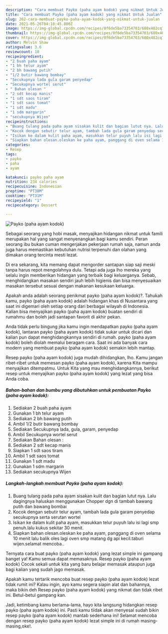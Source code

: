 ```yaml
---
description: "Cara membuat Payko (paha ayam kodok) yang nikmat Untuk Jualan"
title: "Cara membuat Payko (paha ayam kodok) yang nikmat Untuk Jualan"
slug: 262-cara-membuat-payko-paha-ayam-kodok-yang-nikmat-untuk-jualan
date: 2021-05-26T04:10:45.800Z
image: https://img-global.cpcdn.com/recipes/0f6de5ba73354703/680x482cq70/payko-paha-ayam-kodok-foto-resep-utama.jpg
thumbnail: https://img-global.cpcdn.com/recipes/0f6de5ba73354703/680x482cq70/payko-paha-ayam-kodok-foto-resep-utama.jpg
cover: https://img-global.cpcdn.com/recipes/0f6de5ba73354703/680x482cq70/payko-paha-ayam-kodok-foto-resep-utama.jpg
author: Melvin Shaw
ratingvalue: 3.6
reviewcount: 10
recipeingredient:
- "2 buah paha ayam"
- "1 bh telur ayam"
- "2 bh bawang putih"
- "1/2 butir bawang bombay"
- "Secukupnya lada gula garam penyedap"
- "Secukupnya wortel serut"
- " Bahan olesan "
- "2 sdt kecap manis"
- "1 sdt saos tiram"
- "1 sdt saos tomat"
- "1 sdt madu"
- "1 sdm margarin"
- "secukupnya Wijen"
recipeinstructions:
- "Buang tulang pada paha ayam sisakan kulit dan bagian lutut nya. Lalu dagingnya haluskan menggunakan Chopper dgn di tambah bawang putih dan bawang bombai"
- "Kocok dengan sebutir telur ayam, tambah lada gula garam penyedap secukupnya serta serutan wortel"
- "Isikan ke dalam kulit paha ayam, masukkan telur puyuh lalu isi lagi smp penuh.lalu kukus sekitar 30 menit."
- "Siapkan bahan olesan.oleskan ke paha ayam, panggang di oven selama 10 menit lalu balik oles lagi oven smp matang dg api kecil.taburi wijen.selamat mencoba.."
categories:
- Resep
tags:
- payko
- paha
- ayam

katakunci: payko paha ayam 
nutrition: 234 calories
recipecuisine: Indonesian
preptime: "PT38M"
cooktime: "PT31M"
recipeyield: "1"
recipecategory: Dessert

---
```



![Payko (paha ayam kodok)](https://img-global.cpcdn.com/recipes/0f6de5ba73354703/680x482cq70/payko-paha-ayam-kodok-foto-resep-utama.jpg)

Sebagai seorang yang hobi masak, menyajikan hidangan nikmat untuk famili merupakan hal yang sangat menyenangkan bagi kamu sendiri. Peran seorang ibu bukan cuman mengerjakan pekerjaan rumah saja, namun anda juga harus memastikan kebutuhan nutrisi terpenuhi dan olahan yang dimakan orang tercinta mesti lezat.

Di era  sekarang, kita memang dapat mengorder santapan siap saji meski tanpa harus repot mengolahnya dulu. Tetapi ada juga lho mereka yang selalu ingin memberikan hidangan yang terbaik bagi keluarganya. Sebab, menghidangkan masakan sendiri jauh lebih higienis dan bisa menyesuaikan masakan tersebut sesuai dengan makanan kesukaan keluarga. 



Apakah anda adalah seorang penikmat payko (paha ayam kodok)?. Tahukah kamu, payko (paha ayam kodok) adalah hidangan khas di Nusantara yang saat ini digemari oleh setiap orang dari berbagai wilayah di Indonesia. Kalian bisa menyajikan payko (paha ayam kodok) buatan sendiri di rumahmu dan boleh jadi santapan favorit di akhir pekan.

Anda tidak perlu bingung jika kamu ingin mendapatkan payko (paha ayam kodok), lantaran payko (paha ayam kodok) tidak sukar untuk dicari dan kalian pun dapat menghidangkannya sendiri di rumah. payko (paha ayam kodok) boleh diolah memalui beragam cara. Saat ini ada banyak cara modern yang membuat payko (paha ayam kodok) semakin lebih mantap.

Resep payko (paha ayam kodok) juga mudah dihidangkan, lho. Kamu jangan ribet-ribet untuk memesan payko (paha ayam kodok), karena Kita mampu menyajikan ditempatmu. Untuk Kita yang mau menghidangkannya, berikut resep untuk menyajikan payko (paha ayam kodok) yang lezat yang bisa Anda coba.

<!--inarticleads1-->

##### Bahan-bahan dan bumbu yang dibutuhkan untuk pembuatan Payko (paha ayam kodok):

1. Sediakan 2 buah paha ayam
1. Gunakan 1 bh telur ayam
1. Sediakan 2 bh bawang putih
1. Ambil 1/2 butir bawang bombay
1. Sediakan Secukupnya lada, gula, garam, penyedap
1. Ambil Secukupnya wortel serut
1. Sediakan  Bahan olesan :
1. Sediakan 2 sdt kecap manis
1. Siapkan 1 sdt saos tiram
1. Ambil 1 sdt saos tomat
1. Gunakan 1 sdt madu
1. Gunakan 1 sdm margarin
1. Sediakan secukupnya Wijen




<!--inarticleads2-->

##### Langkah-langkah membuat Payko (paha ayam kodok):

1. Buang tulang pada paha ayam sisakan kulit dan bagian lutut nya. Lalu dagingnya haluskan menggunakan Chopper dgn di tambah bawang putih dan bawang bombai
1. Kocok dengan sebutir telur ayam, tambah lada gula garam penyedap secukupnya serta serutan wortel
1. Isikan ke dalam kulit paha ayam, masukkan telur puyuh lalu isi lagi smp penuh.lalu kukus sekitar 30 menit.
1. Siapkan bahan olesan.oleskan ke paha ayam, panggang di oven selama 10 menit lalu balik oles lagi oven smp matang dg api kecil.taburi wijen.selamat mencoba..




Ternyata cara buat payko (paha ayam kodok) yang lezat simple ini gampang banget ya! Kamu semua dapat memasaknya. Resep payko (paha ayam kodok) Cocok sekali untuk kita yang baru belajar memasak ataupun juga bagi kalian yang sudah jago memasak.

Apakah kamu tertarik mencoba buat resep payko (paha ayam kodok) lezat tidak rumit ini? Kalau ingin, ayo kamu segera siapin alat dan bahannya, maka bikin deh Resep payko (paha ayam kodok) yang nikmat dan tidak ribet ini. Betul-betul gampang kan. 

Jadi, ketimbang kamu berlama-lama, hayo kita langsung hidangkan resep payko (paha ayam kodok) ini. Pasti kamu tiidak akan menyesal sudah bikin resep payko (paha ayam kodok) mantab sederhana ini! Selamat mencoba dengan resep payko (paha ayam kodok) lezat simple ini di rumah masing-masing,oke!.


